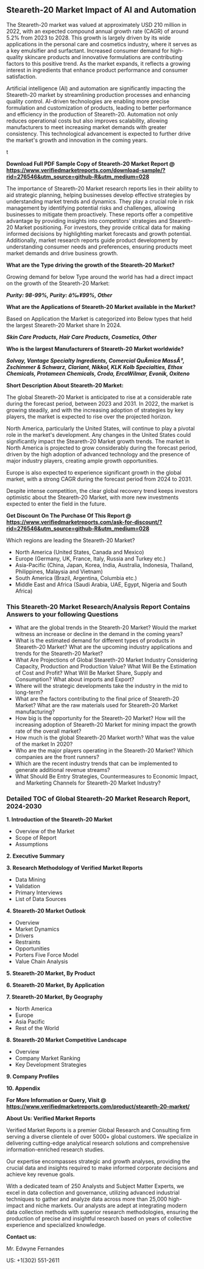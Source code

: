 <h2>Steareth-20 Market Impact of AI and Automation</h2><p>The Steareth-20 market was valued at approximately USD 210 million in 2022, with an expected compound annual growth rate (CAGR) of around 5.2% from 2023 to 2028. This growth is largely driven by its wide applications in the personal care and cosmetics industry, where it serves as a key emulsifier and surfactant. Increased consumer demand for high-quality skincare products and innovative formulations are contributing factors to this positive trend. As the market expands, it reflects a growing interest in ingredients that enhance product performance and consumer satisfaction.</p><p>Artificial intelligence (AI) and automation are significantly impacting the Steareth-20 market by streamlining production processes and enhancing quality control. AI-driven technologies are enabling more precise formulation and customization of products, leading to better performance and efficiency in the production of Steareth-20. Automation not only reduces operational costs but also improves scalability, allowing manufacturers to meet increasing market demands with greater consistency. This technological advancement is expected to further drive the market's growth and innovation in the coming years.</p>t</p><p id="" class=""><strong>Download Full PDF Sample Copy of Steareth-20 Market Report @ <a href="https://www.verifiedmarketreports.com/download-sample/?rid=276546&utm_source=github-R&utm_medium=028" target="_blank">https://www.verifiedmarketreports.com/download-sample/?rid=276546&utm_source=github-R&utm_medium=028</a></strong></p><p>The importance of&nbsp;Steareth-20 Market research reports lies in their ability to aid strategic planning, helping businesses develop effective strategies by understanding market trends and dynamics. They play a crucial role in risk management by identifying potential risks and challenges, allowing businesses to mitigate them proactively. These reports offer a competitive advantage by providing insights into competitors' strategies and Steareth-20 Market positioning. For investors, they provide critical data for making informed decisions by highlighting market forecasts and growth potential. Additionally, market research reports guide product development by understanding consumer needs and preferences, ensuring products meet market demands and drive business growth.</p><p><strong>What are the&nbsp;Type driving the growth of the Steareth-20 Market?</strong></p><p id="" class="">Growing demand for below Type around the world has had a direct impact on the growth of the Steareth-20 Market:</p><em><strong>Purity: 98-99%, Purity: â‰¥99%, Other</strong></em></p><strong>What are the&nbsp;Applications&nbsp;of Steareth-20 Market available in the Market?</strong></p><p id="" class="">Based on Application the Market is categorized into Below types that held the largest Steareth-20 Market share In 2024.</p><em><strong>Skin Care Products, Hair Care Products, Cosmetics, Other</strong></em></p><strong>Who is the largest Manufacturers of Steareth-20 Market worldwide?</strong></p><p><em><strong>Solvay, Vantage Specialty Ingredients, Comercial QuÃ­mica MassÃ³, Zschimmer & Schwarz, Clariant, Nikkol, KLK Kolb Specialties, Ethox Chemicals, Protameen Chemicals, Croda, ErcaWilmar, Evonik, Oxiteno</strong></em></p><p id="" class=""><strong>Short Description About Steareth-20 Market:</strong></p><p>The global Steareth-20 Market is anticipated to rise at a considerable rate during the forecast period, between 2023 and 2031. In 2022, the market is growing steadily, and with the increasing adoption of strategies by key players, the market is expected to rise over the projected horizon.</p><p>North America, particularly the United States, will continue to play a pivotal role in the market's development. Any changes in the United States could significantly impact the Steareth-20 Market growth trends. The market in North America is projected to grow considerably during the forecast period, driven by the high adoption of advanced technology and the presence of major industry players, creating ample growth opportunities.</p><p>Europe is also expected to experience significant growth in the global market, with a strong CAGR during the forecast period from 2024 to 2031.</p><p>Despite intense competition, the clear global recovery trend keeps investors optimistic about the Steareth-20 Market, with more new investments expected to enter the field in the future.</p><p id="" class=""><strong>Get Discount On The Purchase Of This Report @ <a href="https://www.verifiedmarketreports.com/ask-for-discount/?rid=276546&utm_source=github-R&utm_medium=028" target="_blank">https://www.verifiedmarketreports.com/ask-for-discount/?rid=276546&utm_source=github-R&utm_medium=028</a></strong></p>Which regions are leading the Steareth-20 Market?</p><ul><li>North America (United States, Canada and Mexico)</li><li>Europe (Germany, UK, France, Italy, Russia and Turkey etc.)</li><li>Asia-Pacific (China, Japan, Korea, India, Australia, Indonesia, Thailand, Philippines, Malaysia and Vietnam)</li><li>South America (Brazil, Argentina, Columbia etc.)</li><li>Middle East and Africa (Saudi Arabia, UAE, Egypt, Nigeria and South Africa)</li></ul><h3 id="" class="">This Steareth-20 Market Research/Analysis Report Contains Answers to your following Questions</h3><ul><li>What are the global trends in the Steareth-20 Market? Would the market witness an increase or decline in the demand in the coming years?</li><li>What is the estimated demand for different types of products in Steareth-20 Market? What are the upcoming industry applications and trends for the Steareth-20 Market?</li><li>What Are Projections of Global Steareth-20 Market Industry Considering Capacity, Production and Production Value? What Will Be the Estimation of Cost and Profit? What Will Be Market Share, Supply and Consumption? What about imports and Export?</li><li>Where will the strategic developments take the industry in the mid to long-term?</li><li>What are the factors contributing to the final price of Steareth-20 Market? What are the raw materials used for Steareth-20 Market manufacturing?</li><li>How big is the opportunity for the Steareth-20 Market? How will the increasing adoption of Steareth-20 Market for mining impact the growth rate of the overall market?</li><li>How much is the global Steareth-20 Market worth? What was the value of the market In 2020?</li><li>Who are the major players operating in the Steareth-20 Market? Which companies are the front runners?</li><li>Which are the recent industry trends that can be implemented to generate additional revenue streams?</li><li>What Should Be Entry Strategies, Countermeasures to Economic Impact, and Marketing Channels for Steareth-20 Market Industry?</li></ul><h3 id="" class="">Detailed TOC of Global Steareth-20 Market Research Report, 2024-2030</h3><p id="" class=""><strong>1. Introduction of the Steareth-20 Market</strong></p><ul><li>Overview of the Market</li><li>Scope of Report</li><li>Assumptions</li></ul><p id="" class=""><strong>2. Executive Summary</strong></p><p id="" class=""><strong>3. Research Methodology of Verified Market Reports</strong></p><ul><li>Data Mining</li><li>Validation</li><li>Primary Interviews</li><li>List of Data Sources</li></ul><p id="" class=""><strong>4. Steareth-20 Market Outlook</strong></p><ul><li>Overview</li><li>Market Dynamics</li><li>Drivers</li><li>Restraints</li><li>Opportunities</li><li>Porters Five Force Model</li><li>Value Chain Analysis</li></ul><p id="" class=""><strong>5. Steareth-20 Market, By Product</strong></p><p id="" class=""><strong>6. Steareth-20 Market, By Application</strong></p><p id="" class=""><strong>7. Steareth-20 Market, By Geography</strong></p><ul><li>North America</li><li>Europe</li><li>Asia Pacific</li><li>Rest of the World</li></ul><p id="" class=""><strong>8. Steareth-20 Market Competitive Landscape</strong></p><ul><li>Overview</li><li>Company Market Ranking</li><li>Key Development Strategies</li></ul><p id="" class=""><strong>9. Company Profiles</strong></p><p id="" class=""><strong>10. Appendix</strong></p><p id="" class=""><strong>For More Information or Query, Visit @ <a href="https://www.verifiedmarketreports.com/product/steareth-20-market/" target="_blank">https://www.verifiedmarketreports.com/product/steareth-20-market/</a></strong></p><p id="" class=""><strong>About Us: Verified Market Reports</strong></p><p id="" class="">Verified Market Reports is a premier Global Research and Consulting firm serving a diverse clientele of over 5000+ global customers. We specialize in delivering cutting-edge analytical research solutions and comprehensive information-enriched research studies.</p><p id="" class="">Our expertise encompasses strategic and growth analyses, providing the crucial data and insights required to make informed corporate decisions and achieve key revenue goals.</p><p id="" class="">With a dedicated team of 250 Analysts and Subject Matter Experts, we excel in data collection and governance, utilizing advanced industrial techniques to gather and analyze data across more than 25,000 high-impact and niche markets. Our analysts are adept at integrating modern data collection methods with superior research methodologies, ensuring the production of precise and insightful research based on years of collective experience and specialized knowledge.</p><p id="" class=""><strong>Contact us:</strong></p><p id="" class="">Mr. Edwyne Fernandes</p><p id="" class="">US: +1(302) 551-2611</p>